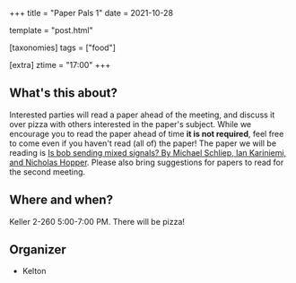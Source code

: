+++
title = "Paper Pals 1"
date = 2021-10-28

template = "post.html"

[taxonomies]
tags = ["food"]

[extra]
ztime = "17:00"
+++

<!-- more -->


## What's this about?

Interested parties will read a paper ahead of the meeting, and discuss it over pizza with others interested in the paper's subject.
While we encourage you to read the paper ahead of time **it is not required**, feel free to come even if you haven't read (all of) the paper!
The paper we will be reading is [Is bob sending mixed signals? By Michael Schliep, Ian Kariniemi, and Nicholas Hopper](https://z.umn.edu/paperpals2021). 
Please also bring suggestions for papers to read for the second meeting.

## Where and when?

Keller 2-260 5:00-7:00 PM. There will be pizza!

## Organizer
* Kelton 
